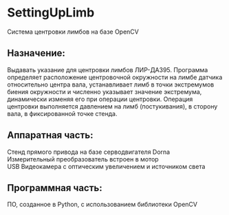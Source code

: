 # SettingUpLimb
Система центровки лимбов на базе OpenCV
## Назначение: 
Выдавать указание для центровки лимбов ЛИР-ДА395.
Программа определяет расположение центровочной окружности на лимбе датчика относительно центра вала, устанавливает лимб в точки экстремумов биения окружности и численно указывает значение экстремума, динамически изменяя его при операции центровки.
Операция центровки выполняется давлением на лимб (постукивания), в сторону вала, в фиксированной точке стенда.

## Аппаратная часть:
Стенд прямого привода на базе серводвигателя Dorna \
Измерительный преобразователь встроен в мотор \
USB Видеокамера с оптическим увеличением и источником света 

## Программная часть:
ПО, созданное в Python, с использованием библиотеки OpenCV

